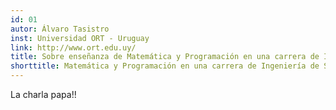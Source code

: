 ```yaml
---
id: 01
autor: Álvaro Tasistro
inst: Universidad ORT - Uruguay
link: http://www.ort.edu.uy/
title: Sobre enseñanza de Matemática y Programación en una carrera de Ingeniería de Software
shorttitle: Matemática y Programación en una carrera de Ingeniería de Software
---
```


La charla papa!!
